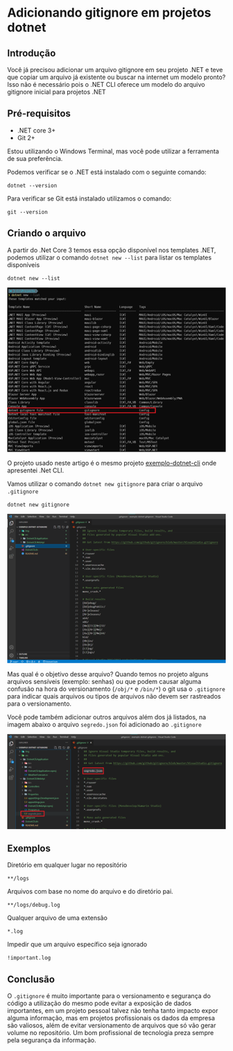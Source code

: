 # Adicionando gitignore em projetos dotnet

## Introdução

Você já precisou adicionar um arquivo gitignore em seu projeto .NET e teve que copiar um arquivo já existente ou buscar na internet um modelo pronto? <br>
Isso não é necessário pois o .NET CLI oferece um modelo do arquivo gitignore inicial para projetos .NET


## Pré-requisitos
- .NET core 3+
- Git 2+

Estou utilizando o Windows Terminal, mas você pode utilizar a ferramenta de sua preferência.

Podemos verificar se o .NET está instalado com o seguinte comando:

    dotnet --version

Para verificar se Git está instalado utilizamos o comando:

    git --version

## Criando o arquivo

A partir do .Net Core 3 temos essa opção disponível nos templates .NET, podemos utilizar o comando `dotnet new --list` para listar os templates disponíveis

    dotnet new --list

![imagem-1](img/img-1.png)

 O projeto usado neste artigo é o mesmo projeto [exemplo-dotnet-cli](https://github.com/marcoswoc/exemplo-dotnet-cli) onde apresentei .Net CLI.

Vamos utilizar o comando `dotnet new gitignore` para criar o arquivo `.gitignore`

    dotnet new gitignore

![imagem-2](img/img-2.png)

Mas qual é o objetivo desse arquivo? Quando temos no projeto alguns arquivos sensíveis (exemplo: senhas) ou que podem causar alguma confusão na hora do versionamento (`/obj/*` e `/bin/*`) o git usa o `.gitignore` para indicar quais arquivos ou tipos de arquivos não devem ser rastreados para o versionamento. <br>

Você pode também adicionar outros arquivos além dos já listados, na imagem abaixo o arquivo `segredo.json` foi adicionado ao  `.gitignore`

![imagem-3](img/img-3.png)

## Exemplos

Diretório em qualquer lugar no repositório

    **/logs


Arquivos com base no nome do arquivo e do diretório pai.

    **/logs/debug.log

Qualquer arquivo de uma extensão

    *.log

 Impedir que um arquivo específico seja ignorado

    !important.log   

## Conclusão
O `.gitignore` é muito importante para o versionamento e segurança do código a utilização do mesmo pode evitar a exposição de dados importantes, em um projeto pessoal talvez não tenha tanto impacto expor alguma informação, mas em projetos profissionais os dados da empresa são valiosos, além de evitar versionamento de arquivos que só vão gerar volume no repositório. Um bom profissional de tecnologia preza sempre pela segurança da informação.
